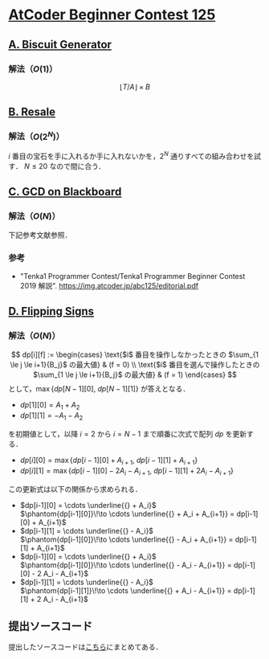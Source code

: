 # [AtCoder Beginner Contest 125](https://atcoder.jp/contests/abc125)

## [A. Biscuit Generator](https://atcoder.jp/contests/abc125/tasks/abc125_a)

### 解法（$O(1)$）

$$ \lfloor T / A \rfloor \times B $$

## [B. Resale](https://atcoder.jp/contests/abc125/tasks/abc125_b)

### 解法（$O(2^N)$）

$i$ 番目の宝石を手に入れるか手に入れないかを，$2^N$ 通りすべての組み合わせを試す．
$N \le 20$ なので間に合う．

## [C. GCD on Blackboard](https://atcoder.jp/contests/abc125/tasks/abc125_c)

### 解法（$O(N)$）

下記参考文献参照．

### 参考

- "Tenka1 Programmer Contest/Tenka1 Programmer Beginner
Contest 2019 解説". https://img.atcoder.jp/abc125/editorial.pdf

## [D. Flipping Signs](https://atcoder.jp/contests/abc125/tasks/abc125_d)

### 解法（$O(N)$）

$$
  dp[i][f] :=
  \begin{cases}
    \text{$i$ 番目を操作しなかったときの $\sum_{1 \le j \le i+1}{B_j}$ の最大値} & (f = 0) \\
    \text{$i$ 番目を選んで操作したときの $\sum_{1 \le j \le i+1}{B_j}$ の最大値} & (f = 1)
  \end{cases}
$$
として，$\max\{dp[N-1][0],\ dp[N-1][1]\}$ が答えとなる．

- $dp[1][0] = A_1 + A_2$
- $dp[1][1] = -A_1 - A_2$

を初期値として，以降 $i = 2$ から $i = N - 1$ まで順番に次式で配列 $dp$ を更新する．

- $dp[i][0] = \max\{dp[i-1][0] + A_{i+1},\ dp[i-1][1] + A_{i+1}\}$
- $dp[i][1] = \max\{dp[i-1][0] - 2 A_i - A_{i+1},\ dp[i-1][1] + 2 A_i - A_{i+1}\}$

この更新式は以下の関係から求められる．

- $dp[i-1][0] = \cdots \underline{{} + A_i}$<br>
  $\phantom{dp[i-1][0]}\!\to \cdots \underline{{} + A_i + A_{i+1}} = dp[i-1][0] + A_{i+1}$
- $dp[i-1][1] = \cdots \underline{{} - A_i}$<br>
  $\phantom{dp[i-1][0]}\!\to \cdots \underline{{} - A_i + A_{i+1}} = dp[i-1][1] + A_{i+1}$
- $dp[i-1][0] = \cdots \underline{{} + A_i}$<br>
  $\phantom{dp[i-1][0]}\!\to \cdots \underline{{} - A_i - A_{i+1}} = dp[i-1][0] - 2 A_i - A_{i+1}$
- $dp[i-1][1] = \cdots \underline{{} - A_i}$<br>
  $\phantom{dp[i-1][1]}\!\to \cdots \underline{{} + A_i - A_{i+1}} = dp[i-1][1] + 2 A_i - A_{i+1}$

## 提出ソースコード

提出したソースコードは[こちら](../ABC/125/)にまとめてある．
